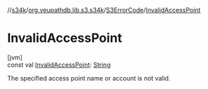 //[s34k](../../../index.md)/[org.veupathdb.lib.s3.s34k](../index.md)/[S3ErrorCode](index.md)/[InvalidAccessPoint](-invalid-access-point.md)

# InvalidAccessPoint

[jvm]\
const val [InvalidAccessPoint](-invalid-access-point.md): [String](https://kotlinlang.org/api/latest/jvm/stdlib/kotlin/-string/index.html)

The specified access point name or account is not valid.
